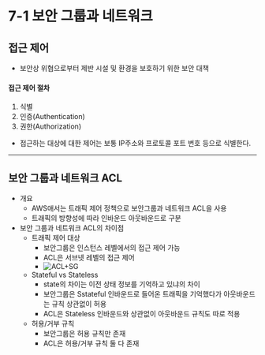 # 7-1 보안 그룹과 네트워크

## 접근 제어

- 보안상 위협으로부터 제반 시설 및 환경을 보호하기 위한 보안 대책

#### 접근 제어 절차

1. 식별
2. 인증(Authentication)
3. 권한(Authorization)

- 접근하는 대상에 대한 제어는 보통 IP주소와 프로토콜 포트 번호 등으로 식별한다.

---

## 보안 그룹과 네트워크 ACL

- 개요
  - AWS애서는 트래픽 제어 정책으로 보안그룹과 네트워크 ACL을 사용
  - 트래픽의 방향성에 따라 인바운드 아웃바운드로 구분
- 보안 그룹과 네트워크 ACL의 차이점
  - 트래픽 제어 대상
    - 보안그룹은 인스턴스 레벨에서의 접근 제어 가능
    - ACL은 서브넷 레벨의 접근 제어
    - ![ACL+SG](https://blog.kakaocdn.net/dn/rkKfL/btq2noToejm/uUneHU6Ch4r4CP31ZBuSz0/img.png)
  - Stateful vs Stateless
    - state의 차이는 이전 상태 정보를 기억하고 있냐의 차이
    - 보안그룹은 Sstateful 인바운드로 들어온 트래픽을 기억했다가 아웃바운드는 규칙 상관없이 허용
    - ACL은 Stateless 인바운드와 상관없이 아웃바운드 규칙도 따로 적용
  - 허용/거부 규칙
    - 보안그룹은 허용 규칙만 존재
    - ACL은 허용/거부 규칙 둘 다 존재
